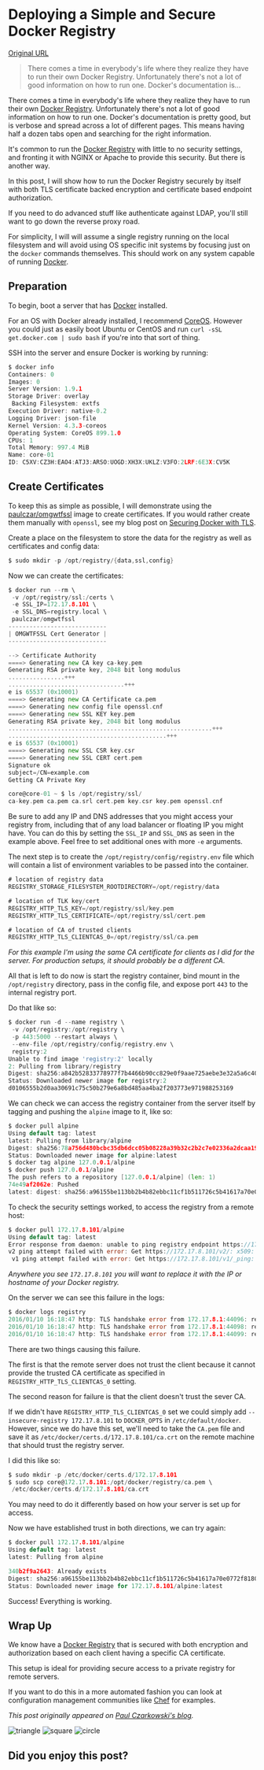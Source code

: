 # Deploying a Simple and Secure Docker Registry

[Original URL](https://deis.com/blog/2016/deploying-a-secure-docker-registry/)

> There comes a time in everybody's life where they realize they have to run their own Docker Registry. Unfortunately there's not a lot of good information on how to run one. Docker's documentation is...

There comes a time in everybody's life where they realize they have to run their own [Docker Registry](https://www.docker.com/docker-registry). Unfortunately there's not a lot of good information on how to run one. Docker's documentation is pretty good, but is verbose and spread across a lot of different pages. This means having half a dozen tabs open and searching for the right information.

It's common to run the [Docker Registry](https://www.docker.com/docker-registry) with little to no security settings, and fronting it with NGINX or Apache to provide this security. But there is another way.

In this post, I will show how to run the Docker Registry securely by itself with both TLS certificate backed encryption and certificate based endpoint authorization.

If you need to do advanced stuff like authenticate against LDAP, you'll still want to go down the reverse proxy road.

For simplicity, I will will assume a single registry running on the local filesystem and will avoid using OS specific init systems by focusing just on the `docker` commands themselves. This should work on any system capable of running [Docker](http://docker.com).

## Preparation

To begin, boot a server that has [Docker](http://docker.com) installed.

For an OS with Docker already installed, I recommend [CoreOS](https://deis.com/blog/2015/coreos-on-virtualbox/). However you could just as easily boot Ubuntu or CentOS and run `curl -sSL get.docker.com | sudo bash` if you're into that sort of thing.

SSH into the server and ensure Docker is working by running:

```go
$ docker info
Containers: 0
Images: 0
Server Version: 1.9.1
Storage Driver: overlay
 Backing Filesystem: extfs
Execution Driver: native-0.2
Logging Driver: json-file
Kernel Version: 4.3.3-coreos
Operating System: CoreOS 899.1.0
CPUs: 1
Total Memory: 997.4 MiB
Name: core-01
ID: C5XV:CZ3H:EAO4:ATJ3:ARSO:UOGD:XH3X:UKLZ:V3FO:2LRF:6E3X:CV5K
```

## Create Certificates

To keep this as simple as possible, I will demonstrate using the [paulczar/omgwtfssl](https://github.com/paulczar/omgwtfssl) image to create certificates. If you would rather create them manually with `openssl`, see my blog post on [Securing Docker with TLS](https://deis.com/blog/2016/secure-docker-with-tls/).

Create a place on the filesystem to store the data for the registry as well as certificates and config data:

```go
$ sudo mkdir -p /opt/registry/{data,ssl,config}
```

Now we can create the certificates:

```go
$ docker run --rm \
 -v /opt/registry/ssl:/certs \
 -e SSL_IP=172.17.8.101 \
 -e SSL_DNS=registry.local \
 paulczar/omgwtfssl
----------------------------
| OMGWTFSSL Cert Generator |
----------------------------

--> Certificate Authority
====> Generating new CA key ca-key.pem
Generating RSA private key, 2048 bit long modulus
................+++
.................................+++
e is 65537 (0x10001)
====> Generating new CA Certificate ca.pem
====> Generating new config file openssl.cnf
====> Generating new SSL KEY key.pem
Generating RSA private key, 2048 bit long modulus
..........................................................+++
.............................................+++
e is 65537 (0x10001)
====> Generating new SSL CSR key.csr
====> Generating new SSL CERT cert.pem
Signature ok
subject=/CN=example.com
Getting CA Private Key

core@core-01 ~ $ ls /opt/registry/ssl/
ca-key.pem ca.pem ca.srl cert.pem key.csr key.pem openssl.cnf
```

Be sure to add any IP and DNS addresses that you might access your registry from, including that of any load balancer or floating IP you might have. You can do this by setting the `SSL_IP` and `SSL_DNS` as seen in the example above. Feel free to set additional ones with more `-e` arguments.

The next step is to create the `/opt/registry/config/registry.env` file which will contain a list of environment variables to be passed into the container.

```go
# location of registry data
REGISTRY_STORAGE_FILESYSTEM_ROOTDIRECTORY=/opt/registry/data

# location of TLK key/cert
REGISTRY_HTTP_TLS_KEY=/opt/registry/ssl/key.pem
REGISTRY_HTTP_TLS_CERTIFICATE=/opt/registry/ssl/cert.pem

# location of CA of trusted clients
REGISTRY_HTTP_TLS_CLIENTCAS_0=/opt/registry/ssl/ca.pem
```

_For this example I'm using the same CA certificate for clients as I did for the server. For production setups, it should probably be a different CA._

All that is left to do now is start the registry container, bind mount in the `/opt/registry` directory, pass in the config file, and expose port `443` to the internal registry port.

Do that like so:

```go
$ docker run -d --name registry \
 -v /opt/registry:/opt/registry \
 -p 443:5000 --restart always \
 --env-file /opt/registry/config/registry.env \
 registry:2
Unable to find image 'registry:2' locally
2: Pulling from library/registry
Digest: sha256:a842b52833778977f7b4466b90cc829e0f9aae725aebe3e32a5a6c407acd2a03
Status: Downloaded newer image for registry:2
d0106555b2d0aa30691c75c50b279e6a8bd485aa4ba2f203773e971988253169
```

We can check we can access the registry container from the server itself by tagging and pushing the `alpine` image to it, like so:

```go
$ docker pull alpine
Using default tag: latest
latest: Pulling from library/alpine
Digest: sha256:78a756d480bcbc35db6dcc05b08228a39b32c2b2c7e02336a2dcaa196547a41d
Status: Downloaded newer image for alpine:latest
$ docker tag alpine 127.0.0.1/alpine
$ docker push 127.0.0.1/alpine
The push refers to a repository [127.0.0.1/alpine] (len: 1)
74e49af2062e: Pushed
latest: digest: sha256:a96155be113bb2b4b82ebbc11cf1b511726c5b41617a70e0772f8180afc72fa5 size: 1369
```

To check the security settings worked, to access the registry from a remote host:

```go
$ docker pull 172.17.8.101/alpine
Using default tag: latest
Error response from daemon: unable to ping registry endpoint https://172.17.8.101/v0/
v2 ping attempt failed with error: Get https://172.17.8.101/v2/: x509: certificate signed by unknown authority
 v1 ping attempt failed with error: Get https://172.17.8.101/v1/_ping: x509: certificate signed by unknown authority
```

_Anywhere you see `172.17.8.101` you will want to replace it with the IP or hostname of your Docker registry._

On the server we can see this failure in the logs:

```go
$ docker logs registry
2016/01/10 16:18:47 http: TLS handshake error from 172.17.8.1:44096: remote error: bad certificate
2016/01/10 16:18:47 http: TLS handshake error from 172.17.8.1:44098: remote error: bad certificate
2016/01/10 16:18:47 http: TLS handshake error from 172.17.8.1:44099: remote error: bad certificate
```

There are two things causing this failure.

The first is that the remote server does not trust the client because it cannot provide the trusted CA certificate as specified in `REGISTRY_HTTP_TLS_CLIENTCAS_0` setting.

The second reason for failure is that the client doesn't trust the sever CA.

If we didn't have `REGISTRY_HTTP_TLS_CLIENTCAS_0` set we could simply add `--insecure-registry 172.17.8.101` to `DOCKER_OPTS` in `/etc/default/docker`. However, since we do have this set, we'll need to take the `CA.pem` file and save it as `/etc/docker/certs.d/172.17.8.101/ca.crt` on the remote machine that should trust the registry server.

I did this like so:

```go
$ sudo mkdir -p /etc/docker/certs.d/172.17.8.101
$ sudo scp core@172.17.8.101:/opt/docker/registry/ca.pem \
 /etc/docker/certs.d/172.17.8.101/ca.crt
```

You may need to do it differently based on how your server is set up for access.

Now we have established trust in both directions, we can try again:

```go
$ docker pull 172.17.8.101/alpine
Using default tag: latest
latest: Pulling from alpine

340b2f9a2643: Already exists
Digest: sha256:a96155be113bb2b4b82ebbc11cf1b511726c5b41617a70e0772f8180afc72fa5
Status: Downloaded newer image for 172.17.8.101/alpine:latest
```

Success! Everything is working.

## Wrap Up

We know have a [Docker Registry](https://www.docker.com/docker-registry) that is secured with both encryption and authorization based on each client having a specific CA certificate.

This setup is ideal for providing secure access to a private registry for remote servers.

If you want to do this in a more automated fashion you can look at configuration management communities like [Chef](https://supermarket.chef.io/cookbooks/docker_registry) for examples.

_This post originally appeared on [Paul Czarkowski's blog](http://tech.paulcz.net/2016/01/deploying-a-secure-docker-registry/)._

<span class="triangle">
  <img src="https://deis.com/images/svg/triangle.svg" alt="triangle">
</span>

 

<span class="square">
  <img src="https://deis.com/images/svg/square.svg" alt="square">
</span>

 

<span class="circle">
  <img src="https://deis.com/images/svg/circle.svg" alt="circle">
</span>

## Did you enjoy this post?
